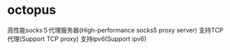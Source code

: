# octopus
高性能socks５代理服务器(High-performance socks5 proxy server)
支持TCP代理(Support TCP proxy)
支持ipv6(Support ipv6)
